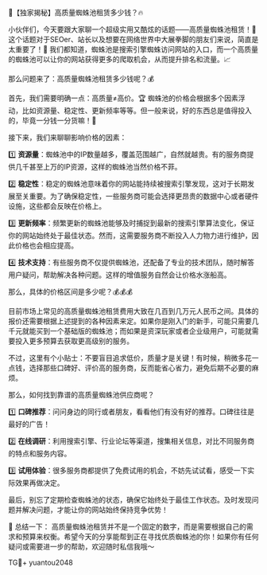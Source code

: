 🌟【独家揭秘】高质量蜘蛛池租赁多少钱？🔥

小伙伴们，今天要跟大家聊一个超级实用又酷炫的话题——高质量蜘蛛池租赁！👀 这个话题对于SEOer、站长以及想要在网络世界中大展拳脚的朋友们来说，简直是太重要了！🚀 我们都知道，蜘蛛池是搜索引擎蜘蛛访问网站的入口，而一个高质量的蜘蛛池可以让你的网站获得更多的爬取机会，从而提升排名和流量。📈

那么问题来了：高质量蜘蛛池租赁多少钱呢？💰

首先，我们需要明确一点：高质量≠高价。🏆 蜘蛛池的价格会根据多个因素浮动，比如资源量、稳定性、更新频率等等。但一般来说，好的东西总是值得投入的，毕竟一分钱一分货嘛！💸

接下来，我们来聊聊影响价格的因素：

1️⃣ **资源量**：蜘蛛池中的IP数量越多，覆盖范围越广，自然就越贵。有的服务商提供几千甚至上万的IP资源，这样的蜘蛛池当然价格不菲。

2️⃣ **稳定性**：稳定的蜘蛛池意味着你的网站能持续被搜索引擎发现，这对于长期发展至关重要。为了确保稳定性，一些服务商可能会选择更昂贵的数据中心或者硬件设施，这些都会反映在价格上。

3️⃣ **更新频率**：频繁更新的蜘蛛池能够及时捕捉到最新的搜索引擎算法变化，保证你的网站始终处于最佳状态。然而，这需要服务商不断投入人力物力进行维护，因此价格也会相应提高。

4️⃣ **技术支持**：有些服务商不仅提供蜘蛛池，还配备了专业的技术团队，随时解答用户疑问，帮助解决各种问题。这样的增值服务自然会让价格水涨船高。

那么，具体的价格区间是多少呢？💰💰💰

目前市场上常见的高质量蜘蛛池租赁费用大致在几百到几万元人民币之间。具体的报价还需要根据上述提到的各种因素来定。如果你是刚入门的新手，可能只需要几千元就能买到一个基础版的蜘蛛池；而如果是资深玩家或者企业级用户，可能就需要投入更多预算去获取更高级别的服务。

不过，这里有个小贴士：不要盲目追求低价，质量才是关键！有时候，稍微多花一点钱，选择那些口碑好、评价高的服务商，反而能省心省力，避免后期不必要的麻烦。

那么，如何找到靠谱的高质量蜘蛛池供应商呢？

1️⃣ **口碑推荐**：问问身边的同行或者朋友，看看他们有没有好的推荐。口碑往往是最好的广告！

2️⃣ **在线调研**：利用搜索引擎、行业论坛等渠道，搜集相关信息，对比不同服务商的特点和服务内容。

3️⃣ **试用体验**：很多服务商都提供了免费试用的机会，不妨先试试看，感受一下实际效果再做决定。

最后，别忘了定期检查蜘蛛池的状态，确保它始终处于最佳工作状态。及时发现问题并解决问题，才能让你的网站始终保持竞争优势！

🎁 总结一下：
高质量蜘蛛池租赁并不是一个固定的数字，而是需要根据自己的需求和预算来权衡。希望今天的分享能帮到正在寻找优质蜘蛛池的你！如果你有任何疑问或需要进一步的帮助，欢迎随时私信我哦～

TG💪+ yuantou2048